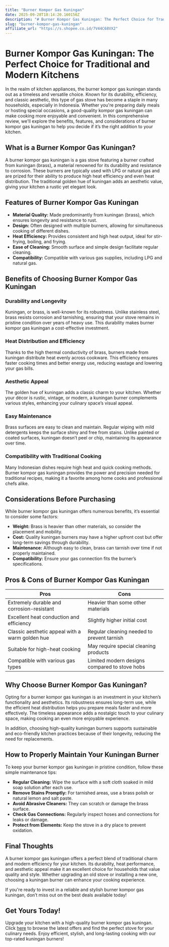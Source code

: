 ```yaml
---
title: "Burner Kompor Gas Kuningan"
date: 2025-09-28T18:14:20.160156Z
description: "# Burner Kompor Gas Kuningan: The Perfect Choice for Traditional and Modern Kitchens..."
slug: "burner-kompor-gas-kuningan"
affiliate_url: "https://s.shopee.co.id/7V44C68VX2"
---
```

# Burner Kompor Gas Kuningan: The Perfect Choice for Traditional and Modern Kitchens

In the realm of kitchen appliances, the burner kompor gas kuningan stands out as a timeless and versatile choice. Known for its durability, efficiency, and classic aesthetic, this type of gas stove has become a staple in many households, especially in Indonesia. Whether you're preparing daily meals or hosting special occasions, a good-quality kompor gas kuningan can make cooking more enjoyable and convenient. In this comprehensive review, we'll explore the benefits, features, and considerations of burner kompor gas kuningan to help you decide if it’s the right addition to your kitchen.

## What is a Burner Kompor Gas Kuningan?

A burner kompor gas kuningan is a gas stove featuring a burner crafted from kuningan (brass), a material renowned for its durability and resistance to corrosion. These burners are typically used with LPG or natural gas and are prized for their ability to produce high heat efficiency and even heat distribution. The traditional golden hue of kuningan adds an aesthetic value, giving your kitchen a rustic yet elegant look.

## Features of Burner Kompor Gas Kuningan

- **Material Quality:** Made predominantly from kuningan (brass), which ensures longevity and resistance to rust.
- **Design:** Often designed with multiple burners, allowing for simultaneous cooking of different dishes.
- **Heat Efficiency:** Provides consistent and high heat output, ideal for stir-frying, boiling, and frying.
- **Ease of Cleaning:** Smooth surface and simple design facilitate regular cleaning.
- **Compatibility:** Compatible with various gas supplies, including LPG and natural gas.

## Benefits of Choosing Burner Kompor Gas Kuningan

### Durability and Longevity

Kuningan, or brass, is well-known for its robustness. Unlike stainless steel, brass resists corrosion and tarnishing, ensuring that your stove remains in pristine condition over years of heavy use. This durability makes burner kompor gas kuningan a cost-effective investment.

### Heat Distribution and Efficiency

Thanks to the high thermal conductivity of brass, burners made from kuningan distribute heat evenly across cookware. This efficiency ensures faster cooking times and better energy use, reducing wastage and lowering your gas bills.

### Aesthetic Appeal

The golden hue of kuningan adds a classic charm to your kitchen. Whether your décor is rustic, vintage, or modern, a kuningan burner complements various styles, enhancing your culinary space’s visual appeal.

### Easy Maintenance

Brass surfaces are easy to clean and maintain. Regular wiping with mild detergents keeps the surface shiny and free from stains. Unlike painted or coated surfaces, kuningan doesn’t peel or chip, maintaining its appearance over time.

### Compatibility with Traditional Cooking

Many Indonesian dishes require high heat and quick cooking methods. Burner kompor gas kuningan provides the power and precision needed for traditional recipes, making it a favorite among home cooks and professional chefs alike.

## Considerations Before Purchasing

While burner kompor gas kuningan offers numerous benefits, it’s essential to consider some factors:

- **Weight:** Brass is heavier than other materials, so consider the placement and mobility.
- **Cost:** Quality kuningan burners may have a higher upfront cost but offer long-term savings through durability.
- **Maintenance:** Although easy to clean, brass can tarnish over time if not properly maintained.
- **Compatibility:** Ensure your gas connection fits the burner’s specifications.

## Pros & Cons of Burner Kompor Gas Kuningan

| Pros                                              | Cons                                              |
|---------------------------------------------------|---------------------------------------------------|
| Extremely durable and corrosion-resistant       | Heavier than some other materials                |
| Excellent heat conduction and efficiency        | Slightly higher initial cost                     |
| Classic aesthetic appeal with a warm golden hue | Regular cleaning needed to prevent tarnish    |
| Suitable for high-heat cooking                   | May require special cleaning products          |
| Compatible with various gas types                | Limited modern designs compared to stove hobs |

## Why Choose Burner Kompor Gas Kuningan?

Opting for a burner kompor gas kuningan is an investment in your kitchen’s functionality and aesthetics. Its robustness ensures long-term use, while the efficient heat distribution helps you prepare meals faster and more effectively. The timeless appearance adds a nostalgic touch to your culinary space, making cooking an even more enjoyable experience.

In addition, choosing high-quality kuningan burners supports sustainable and eco-friendly kitchen practices because of their longevity, reducing the need for replacements.

## How to Properly Maintain Your Kuningan Burner

To keep your burner kompor gas kuningan in pristine condition, follow these simple maintenance tips:

- **Regular Cleaning:** Wipe the surface with a soft cloth soaked in mild soap solution after each use.
- **Remove Stains Promptly:** For tarnished areas, use a brass polish or natural lemon and salt paste.
- **Avoid Abrasive Cleaners:** They can scratch or damage the brass surface.
- **Check Gas Connections:** Regularly inspect hoses and connections for leaks or damage.
- **Protect from Elements:** Keep the stove in a dry place to prevent oxidation.

## Final Thoughts

A burner kompor gas kuningan offers a perfect blend of traditional charm and modern efficiency for your kitchen. Its durability, heat performance, and aesthetic appeal make it an excellent choice for households that value quality and style. Whether upgrading an old stove or installing a new one, choosing a kuningan burner can enhance your cooking experience.

If you're ready to invest in a reliable and stylish burner kompor gas kuningan, don’t miss out on the best deals available today!

## Get Yours Today!

Upgrade your kitchen with a high-quality burner kompor gas kuningan. Click [here](https://s.shopee.co.id/7V44C68VX2) to browse the latest offers and find the perfect stove for your culinary needs. Enjoy efficient, stylish, and long-lasting cooking with our top-rated kuningan burners!